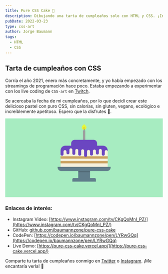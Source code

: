 ```yaml
---
title: Pure CSS Cake 🎂
description: Dibujando una tarta de cumpleaños solo con HTML y CSS. ¡Incluye animaciones mágicas en la velita! ¿Has visto cómo se mueve?
pubDate: 2022-03-23
type: css-art
author: Jorge Baumann
tags:
  - HTML
  - CSS
---
```


## Tarta de cumpleaños con CSS

Corría el año 2021, enero más concretamente, y yo había empezado con los streamings de programación hace poco. 
Estaba empezando a experimentar con los live coding de `CSS-art` en [Twitch](https://twitch.tv/baumannzone).

Se acercaba la fecha de mi cumpleaños, por lo que decidí crear este delicioso pastel con puro CSS, sin calorías, sin gluten, vegano, ecológico e increíblemente apetitoso. Espero que la disfrutes 🎉.

![Pure CSS cake](../../assets/blog/pure-css-cake/cake.png)

### Enlaces de interés:

- Instagram Video: [https://www.instagram.com/tv/CKgQoMnI_PZ/](https://www.instagram.com/tv/CKgQoMnI_PZ/)
- GitHub: [github.com/baumannzone/pure-css-cake](https://github.com/baumannzone/pure-css-cake)
- CodePen: [https://codepen.io/baumannzone/pen/LYRwGQq](https://codepen.io/baumannzone/pen/LYRwGQq)
- Live Demo: [https://pure-css-cake.vercel.app/](https://pure-css-cake.vercel.app/)

Comparte tu tarta de cumpleaños conmigo en [Twitter](https://twitter.com/baumannzone) o [Instagram](https://instagram.com/baumannzone). ¡Me encantaría verla! 🎂